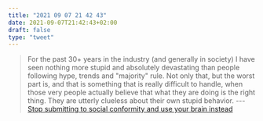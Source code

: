 ```yaml
---
title: "2021 09 07 21 42 43"
date: 2021-09-07T21:42:43+02:00
draft: false
type: "tweet"
---
```

> For the past 30+ years in the industry (and generally in society) I have seen nothing more stupid and absolutely devastating than people following hype, trends and "majority" rule. Not only that, but the worst part is, and that is something that is really difficult to handle, when those very people actually believe that what they are doing is the right thing. They are utterly clueless about their own stupid behavior. --- [Stop submitting to social conformity and use your brain instead](https://unixsheikh.com/articles/stop-submitting-to-social-conformity-and-use-your-brain-instead.html)

